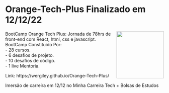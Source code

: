 <div>
<h1>Orange-Tech-Plus Finalizado em 12/12/22</h1>
<img src="./img/InsígniaOrangeTechInter.png" width="150px" align="right">

<p>BootCamp Orange Tech Plus:  Jornada de 78hrs de front-end com React, html, css e javascript.<br>
BootCamp Constituido Por:<br>
- 28 cursos.<br>
- 6 desafios de projeto.<br>
- 10 desafios de código.<br>
- 1 live Mentoria.
</p>
<p>Link: https://wergiley.github.io/Orange-Tech-Plus/</p>

<p>Imersão de carreira em 12/12 no Minha Carreira Tech + Bolsas de Estudos</p>
</div>

